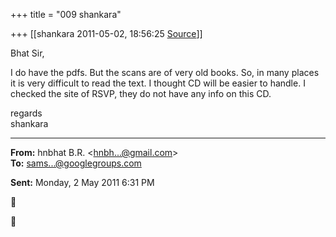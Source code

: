 +++
title = "009 shankara"

+++
[[shankara	2011-05-02, 18:56:25 [Source](https://groups.google.com/g/samskrita/c/bWPnSstHo5k)]]



Bhat Sir,

  

I do have the pdfs. But the scans are of very old books. So, in many places it is very difficult to read the text. I thought CD will be easier to handle. I checked the site of RSVP, they do not have any info on this CD.



regards  
shankara  

------------------------------------------------------------------------

**From:** hnbhat B.R. \<[hnbh...@gmail.com]()\>  
**To:** [sams...@googlegroups.com]()  

**Sent:** Monday, 2 May 2011 6:31 PM





